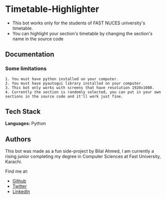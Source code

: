 # Timetable-Highlighter 
- This bot works only for the students of FAST NUCES university's timetable. 
- You can highlight your section's timetable by changing the section's name in the source code
## Documentation
### Some limitations 
    1. You must have python installed on your computer. 
    2. You must have pyautogui library installed on your computer. 
    3. This bot only works with screens that have resolution 1920x1080. 
    4. Currently the section is randomly selected, you can put in your own sections in the source code and it'll work just fine.
## Tech Stack

**Languages:** Python


## Authors

This bot was made as a fun side-project by Bilal Ahmed, I am currently a rising junior completing
my degree in Computer Sciences at Fast University, Karachi. 

Find me at: 
- [Github](https://github.com/BilalAhmed-358) 
- [Twitter](https://twitter.com/BilalAhmed_358) 
- [LinkedIn](https://www.linkedin.com/in/ahmedkhanbilal/)